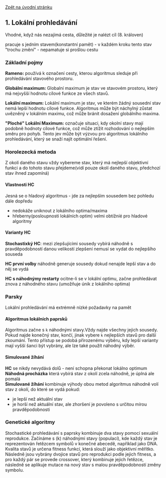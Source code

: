 [Zpět na úvodní stránku](../README.md)

## 1. Lokální prohledávání
Vhodné, když nás nezajímá cesta, důležité je nalézt cíl (8. královen)

pracuje s jedním stavem(konstantní pamět) - v každém kroku tento stav "trochu změní" - nepamatuje si prošlou cestu

### Základní pojmy 
**Rameno:** používá k označení cesty, kterou algoritmus sleduje při prohledávání stavového prostoru.

**Globální maximum:** Globalní maximum je stav ve stavovém prostoru, který má nejvyšší hodnotu cílové funkce ze všech stavů.

**Lokální maximum:** Lokální maximum je stav, ve kterém žádný sousední stav nemá lepší hodnotu cílové funkce. Algoritmus může být náchylný zůstat uvězněný v lokálním maximu, což může bránit dosažení globálního maxima.

**"Ploché" Lokální Maximum:** označuje situaci, kdy okolní stavy mají podobně hodnoty cílové funkce, což může ztížit rozhodování o nejlepším směru pro pohyb. Tento jev může být výzvou pro algoritmus lokálního prohledávání, který se snaží najít optimální řešení.

### Horolezecká metoda
Z okolí daného stavu vždy vybereme stav, který má nejlepší objektivní funkci a do tohoto stavu přejdeme(vidí pouze okolí daného stavu, předchozí stav ihned zapomíná)

#### Vlastnosti HC
Jesná se o hladový algoritmus - jde za nejlepším sousedem bez pohledu dále dopředu
- nedokáže uniknout z lokálního optima/maxima
- hřeberny(posloupnosti lokálních optim) velmi obtížníé pro hladové algoritmy

#### Varianty HC
**Stochastixký HC**: mezi zlepšujícími sousedy vybírá náhodně s pravděpodobností danou velikostí zlepšení
nemusí se vydat do nejlepšího souseda 

**HC první volby** náhodně generuje sousedy dokud nenajde lepší stav a do něj se vydá

**HC s náhodnýmy restarty** ocitne-li se v lokální optimu, začne prohledávat znova z náhodného stavu (umožňuje únik z lokálniho optima)

### Parsky
Lokální prohledávání má extrémně nízké požadavky na pamět

#### Algoritmus lokálních paprsků
Algoritmus začne s `k` náhodnými stavy.Vždy najde všechny jejich sousedy. Pokud najde konečný stav, končí, jinak vybere `k` nejlepších stavů pro další zkoumání. Tento přístup se podobá přirozenému výběru, kdy lepší varianty mají vyšší šanci být vybrány, ale lze také použít náhodný výběr.

#### Simulované žíhání
**HC** se nikdy nevydává dolů - není schopna překonat lokálno optimum  
**Náhodná procházka** která vybírá stav z okolí zcela náhodně, je úplná ale pomalá  
**Simulované žíhání** kombinuje výhody obou metod algoritmus náhodně volí stav z okolí, do které se vydá pokud: 
- je lepší než aktuální stav
- je horší než aktuální stav, ale zhoršení je povoleno s určitou mírou pravděpodobnosti


### Genetické algoritmy
Stochastické prohledávání s paprsky kombinuje dva stavy pomocí sexuální reprodukce. Začínáme s \(k\) náhodnými stavy (populací), kde každý stav je reprezentován řetězcem symbolů v konečné abecedě, například jako DNA. Kvalita stavů je určena fitness funkcí, která slouží jako objektivní měřítko. Následně jsou vybrány dvojice stavů pro reprodukci podle jejich fitness, a pro každý pár se provede crossover, který kombinuje jejich řetězce, následně se aplikuje mutace na nový stav s malou pravděpodobností změny symbolu.


